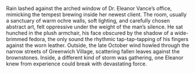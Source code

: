 Rain lashed against the arched window of Dr. Eleanor Vance’s office, mimicking the tempest brewing inside her newest client.  The room, usually a sanctuary of warm ochre walls, soft lighting, and carefully chosen abstract art, felt oppressive under the weight of the man’s silence.  He sat hunched in the plush armchair, his face obscured by the shadow of a wide-brimmed fedora, the only sound the rhythmic tap-tap-tapping of his fingers against the worn leather.  Outside, the late October wind howled through the narrow streets of Greenwich Village, scattering fallen leaves against the brownstones. Inside, a different kind of storm was gathering, one Eleanor knew from experience could break with devastating force.
